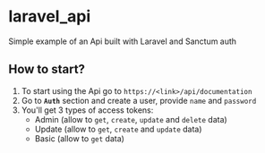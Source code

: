 # laravel_api
Simple example of an Api built with Laravel and Sanctum auth

## How to start?

1. To start using the Api go to `https://<link>/api/documentation`
2. Go to **`Auth`** section and create a user, provide `name` and `password`
3. You'll get 3 types of access tokens:
    - Admin (allow to `get`, `create`, `update` and `delete` data)
    - Update (allow to `get`, `create` and `update` data)
    - Basic (allow to `get` data)
